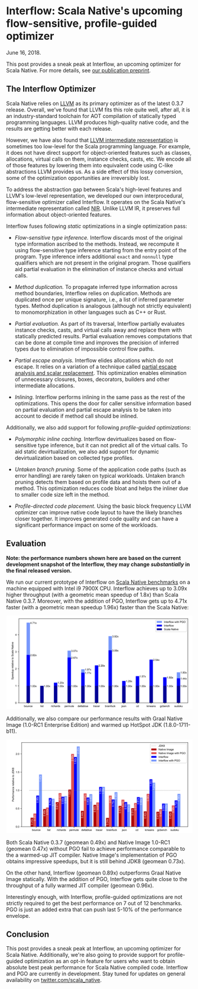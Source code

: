 # Interflow: Scala Native's upcoming flow-sensitive, profile-guided optimizer

June 16, 2018.

This post provides a sneak peak at Interflow, an upcoming optimizer for Scala Native. For more details, see [our publication preprint](https://github.com/densh/talks/blob/master/2018-06-16-interflow-preprint-v1.pdf).

## The Interflow Optimizer

Scala Native relies on [LLVM](https://llvm.org/) as its primary optimizer as of the latest 0.3.7 release. Overall, we've found that LLVM fits this role quite well, after all, it is an industry-standard toolchain for AOT compilation of statically typed programming languages. LLVM produces high-quality native code, and the results are getting better with each release.

However, we have also found that [LLVM intermediate representation](https://llvm.org/docs/LangRef.html) is sometimes too low-level for the Scala programming language. For example, it does not have direct support for object-oriented features such as classes, allocations, virtual calls on them, instance checks, casts, etc. We encode all of those features by lowering them into equivalent code using C-like abstractions LLVM provides us. As a side effect of this lossy conversion, some of the optimization opportunities are irreversibly lost.

To address the abstraction gap between Scala's high-level features and LLVM's low-level representation, we developed our own interprocedural, flow-sensitive optimizer called Interflow. It operates on the Scala Native's intermediate representation called [NIR](http://www.scala-native.org/en/latest/contrib/nir.html). Unlike LLVM IR, it preserves full information about object-oriented features.

Interflow fuses following *static* optimizations in a single optimization pass:

* *Flow-sensitive type inference.* Interflow discards most of the original type information ascribed to the methods. Instead, we recompute it using flow-sensitive type inference starting from the entry point of the program. Type inference infers additional `exact` and `nonnull` type qualifiers which are not present in the original program. Those qualifiers aid partial evaluation in the elimination of instance checks and virtual calls.

* *Method duplication.* To propagate inferred type information across method boundaries, Interflow relies on duplication. Methods are duplicated once per unique signature, i.e., a list of inferred parameter types. Method duplication is analogous (although not strictly equivalent) to monomorphization in other languages such as C++ or Rust.

* *Partial evaluation.* As part of its traversal, Interflow partially evaluates instance checks, casts, and virtual calls away and replace them with statically predicted results. Partial evaluation removes computations that can be done at compile time and improves the precision of inferred types due to elimination of impossible control flow paths.

* *Partial escape analysis.* Interflow elides allocations which do not escape. It relies on a variation of a technique called [partial escape analysis and scalar replacement](https://dl.acm.org/citation.cfm?id=2544157). This optimization enables elimination of unnecessary closures, boxes, decorators, builders and other intermediate allocations.

* *Inlining.* Interflow performs inlining in the same pass as the rest of the optimizations. This opens the door for caller sensitive information based on partial evaluation and partial escape analysis to be taken into account to decide if method call should be inlined.

Additionally, we also add support for following *profile-guided optimizations*:

* *Polymorphic inline caching.* Interflow devirtualizes based on flow-sensitive type inference, but it can not predict all of the virtual calls. To aid static devirtualization, we also add support for dynamic devirtualization based on collected type profiles.

* *Untaken branch pruning.* Some of the application code paths (such as error handling) are rarely taken on typical workloads. Untaken branch pruning detects them based on profile data and hoists them out of a method. This optimization reduces code bloat and helps the inliner due to smaller code size left in the method.

* *Profile-directed code placement.* Using the basic block frequency LLVM optimizer can improve native code layout to have the likely branches closer together. It improves generated code quality and can have a significant performance impact on some of the workloads.

## Evaluation

**Note: the performance numbers shown here are based on the current development snapshot of the Interflow, they may change *substantially* in the final released version.**

We run our current prototype of Interflow on [Scala Native benchmarks](https://github.com/scala-native/scala-native-benchmarks) on a machine equipped with Intel i9 7900X CPU. Interflow achieves up to 3.09x higher throughput (with a geometric mean speedup of 1.8x) than Scala Native 0.3.7. Moreover, with the addition of PGO, Interflow gets up to 4.71x faster (with a geometric mean speedup 1.96x) faster than the Scala Native:

![](throughput-sn.png)

Additionally, we also compare our performance results with Graal Native Image (1.0-RC1 Enterprise Edition) and warmed up HotSpot JDK (1.8.0-1711-b11).

![](throughput-native-image.png)

Both Scala Native 0.3.7 (geomean 0.49x) and Native Image 1.0-RC1 (geomean 0.47x) without PGO fail to achieve performance comparable to the a warmed-up JIT compiler. Native Image's implementation of PGO obtains impressive speedups, but it is still behind JDK8 (geomean 0.73x).

On the other hand, Interflow (geomean 0.89x) outperforms Graal Native Image statically. With the addition of PGO, Interflow gets quite close to the throughput of a fully warmed JIT compiler (geomean 0.96x).

Interestingly enough, with Interflow, profile-guided optimizations are not strictly required to get the best performance on 7 out of 12 benchmarks. PGO is just an added extra that can push last 5-10% of the performance envelope.

## Conclusion

This post provides a sneak peak at Interflow, an upcoming optimizer for Scala Native. Additionally, we're also going to provide support for profile-guided optimization as an opt-in feature for users who want to obtain absolute best peak performance for Scala Native compiled code. Interflow and PGO are currently in development. Stay tuned for updates on general availability on [twitter.com/scala_native](https://twitter.com/scala_native).

